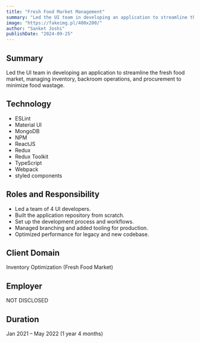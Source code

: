 ```yaml
---
title: "Fresh Food Market Management"
summary: "Led the UI team in developing an application to streamline the fresh food market, managing inventory, backroom operations, and procurement to minimize food wastage."
image: "https://fakeimg.pl/400x200/"
author: "Sanket Joshi"
publishDate: "2024-09-25"
---
```


## Summary
Led the UI team in developing an application to streamline the fresh food market, managing inventory, backroom operations, and procurement to minimize food wastage.

## Technology
- ESLint
- Material UI
- MongoDB
- NPM
- ReactJS
- Redux
- Redux Toolkit
- TypeScript
- Webpack
- styled components

## Roles and Responsibility
- Led a team of 4 UI developers.
- Built the application repository from scratch.
- Set up the development process and workflows.
- Managed branching and added tooling for production.
- Optimized performance for legacy and new codebase.

## Client Domain
Inventory Optimization (Fresh Food Market)

## Employer
NOT DISCLOSED

## Duration
Jan 2021 – May 2022 (1 year 4 months)

